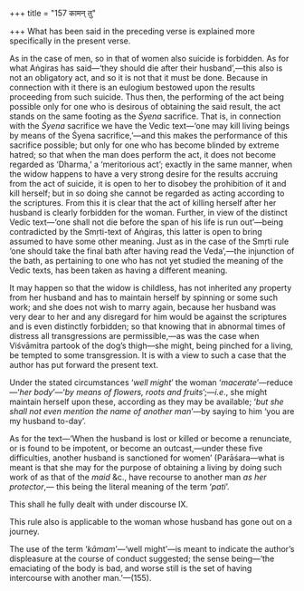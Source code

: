 +++
title = "157 कामन् तु"

+++
What has been said in the preceding verse is explained more specifically
in the present verse.

As in the case of men, so in that of women also suicide is forbidden. As
for what Aṅgiras has said—‘they should die after their husband’,—this
also is not an obligatory act, and so it is not that it must be done.
Because in connection with it there is an eulogium bestowed upon the
results proceeding from such suicide. Thus then, the performing of the
act being possible only for one who is desirous of obtaining the said
result, the act stands on the same footing as the *Śyena* sacrifice.
That is, in connection with the *Śyena* sacrifice we have the Vedic
text—‘one may kill living beings by means of the Śyena sacrifice,’—and
this makes the performance of this sacrifice possible; but only for one
who has become blinded by extreme hatred; so that when the man does
perform the act, it does not become regarded as ‘Dharma,’ a ‘meritorious
act’; exactly in the same manner, when the widow happens to have a very
strong desire for the results accruing from the act of suicide, it is
open to her to disobey the prohibition of it and kill herself; but in so
doing she cannot be regarded as acting according to the scriptures. From
this it is clear that the act of killing herself after her husband is
clearly forbidden for the woman. Further, in view of the distinct Vedic
text—‘one shall not die before the span of his life is run out’—being
contradicted by the Smṛti-text of Aṅgiras, this latter is open to bring
assumed to have some other meaning. Just as in the case of the Smṛti
rule ‘one should take the final bath after having read the Veda’,—the
injunction of the bath, as pertaining to one who has not yet studied the
meaning of the Vedic texts, has been taken as having a different
meaning.

It may happen so that the widow is childless, has not inherited any
property from her husband and has to maintain herself by spinning or
some such work; and she does not wish to marry again, because her
husband was very dear to her and any disregard for him would be against
the scriptures and is even distinctly forbidden; so that knowing that in
abnormal times of distress all transgressions are permissible,—as was
the case when Viśvāmitra partook of the dog’s thigh—she might, being
pinched for a living, be tempted to some transgression. It is with a
view to such a case that the author has put forward the present text.

Under the stated circumstances ‘*well might*’ the woman
‘*macerate*’—reduce—‘*her body*’—‘*by means of flowers, roots and
fruits*’;—*i.e*., she might maintain herself upon these, according as
they may be available; ‘*but she shall not even mention the name of
another man*’—by saying to him ‘you are my husband to-day’.

As for the text—‘When the husband is lost or killed or become a
renunciate, or is found to be impotent, or become an outcast,—under
these five difficulties, another husband is sanctioned for women’
(Parāśara—what is meant is that she may for the purpose of obtaining a
living by doing such work of as that of the *maid* &c., have recourse to
another man *as her protector*,— this being the literal meaning of the
term ‘*pati*’.

This shall he fully dealt with under discourse IX.

This rule also is applicable to the woman whose husband has gone out on
a journey.

The use of the term ‘*kāmam*’—‘well might’—is meant to indicate the
author’s displeasure at the course of conduct suggested; the sense
being—‘the emaciating of the body is bad, and worse still is the set of
having intercourse with another man.’—(155).



